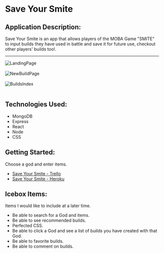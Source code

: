 # Save Your Smite

## Application Description:

Save Your Smite is an app that allows players of the MOBA Game "SMITE" to input builds they have used in battle and save it for future use, checkout other players' builds too!.

---

![LandingPage](https://i.imgur.com/KVnPAnB.png) <br><br>
![NewBuildPage](https://i.imgur.com/6DVF79N.png)<br><br>
![BuildsIndex](https://i.imgur.com/JV5FUHn.png)<br><br>



## Technologies Used:
- MongoDB
- Express
- React
- Node
- CSS

## Getting Started:
Choose a god and enter items.
- [Save Your Smite - Trello](https://trello.com/b/gXdPX2Ql/save-your-smite)
- [Save Your Smite - Heroku](https://save-your-smite.herokuapp.com/)

## Icebox Items:
Items I would like to include at a later time.
- Be able to search for a God and items.
- Be able to see recommended builds.
- Perfected CSS.
- Be able to click a God and see a list of builds you have created with that God.
- Be able to favorite builds.
- Be able to comment on builds.
